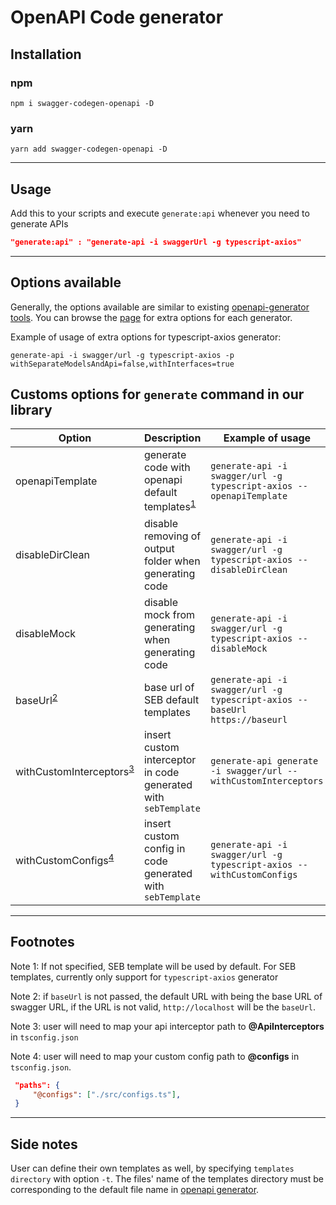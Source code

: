 # OpenAPI Code generator

## Installation

### npm

```terminal
npm i swagger-codegen-openapi -D
```

### yarn

```terminal
yarn add swagger-codegen-openapi -D
```

<hr/>

## Usage
Add this to your scripts and execute `generate:api` whenever you need to generate APIs

```json
"generate:api" : "generate-api -i swaggerUrl -g typescript-axios"
```

<hr/>

## Options available
Generally, the options available are similar to existing [openapi-generator tools](https://openapi-generator.tech/docs/usage ). You can browse the [page](https://openapi-generator.tech/docs/generators#documentation-generators) for extra options for each generator.

Example of usage of extra options for typescript-axios generator:

```terminal
generate-api -i swagger/url -g typescript-axios -p withSeparateModelsAndApi=false,withInterfaces=true
```

## Customs options for `generate` command in our library

| Option                                                 | Description                                                                  | Example of usage                                                            |
| ------------------------------------------------------ | ---------------------------------------------------------------------------- | --------------------------------------------------------------------------- |
| openapiTemplate                                        | generate code with openapi default templates<sup>[1](#optionFootnote1)</sup> | `generate-api -i swagger/url -g typescript-axios --openapiTemplate`         |
| disableDirClean                                        | disable removing of output folder when generating code                       | `generate-api -i swagger/url -g typescript-axios --disableDirClean`         |
| disableMock                                            | disable mock from generating when generating code                            | `generate-api -i swagger/url -g typescript-axios --disableMock`             |
| baseUrl<sup>[2](#optionFootnote2)</sup>                | base url of SEB default templates                                            | `generate-api -i swagger/url -g typescript-axios --baseUrl https://baseurl` |
| withCustomInterceptors<sup>[3](#optionFootnote3)</sup> | insert custom interceptor in code generated with `sebTemplate`               | `generate-api generate -i swagger/url --withCustomInterceptors`             |
| withCustomConfigs<sup>[4](#optionFootnote4)</sup>      | insert custom config in code generated with `sebTemplate`                    | `generate-api -i swagger/url -g typescript-axios --withCustomConfigs`       |

<hr/>

## Footnotes
<a name="optionFootnote1">Note 1</a>: If not specified, SEB template will be used by default. For SEB templates, currently only support for `typescript-axios` generator

<a name="optionFootnote2">Note 2</a>: if `baseUrl` is not passed, the default URL with being the base URL of swagger URL, if the URL is not valid, `http://localhost` will be the `baseUrl`.

<a name="optionFootnote3">Note 3</a>: user will need to map your api interceptor path to **@ApiInterceptors** in `tsconfig.json`

<a name="optionFootnote4">Note 4</a>: user will need to map your custom config path to **@configs** in `tsconfig.json`.

```json
 "paths": {
     "@configs": ["./src/configs.ts"],
 }
```

<hr/>

## Side notes
User can define their own templates as well, by specifying `templates directory` with option `-t`. The files' name of the templates directory must be corresponding to the default file name in [openapi generator](https://github.com/OpenAPITools/openapi-generator/tree/master/modules/openapi-generator/src/main/resources).

